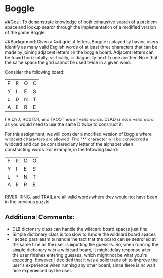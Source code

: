 # Boggle

##Goal:
To demonstrate knowledge of both exhaustive search of a problem space and lookup search through the implementation of a modified version of the game Boggle.

##Background:
Given a 4x4 grid of letters, Boggle is played by having users identify as many valid English words of at least three characters that can be made by joining adjacent letters on the boggle board.
Adjacent letters can be found horizontally, vertically, or diagonally next to one another.
Note that the same space the grid cannot be used twice in a given word.

Consider the following board:

| | | | |
|---|---|---|---|
|F|R|O|O|
|Y|I|E|S|
|L|D|N|T|
|A|E|R|E|

FRIEND, ROSTER, and FROST are all valid words.
DEAD is not a valid word as you would need to use the same D twice to construct it.

For this assignment, we will consider a modified version of Boggle where wildcard characters are allowed.
The "*" character will be considered a wildcard and can be considered any letter of the alphabet when constructing words.
For example, in the following board:

| | | | |
|---|---|---|---|
|F|R|O|O|
|Y|I|E|S|
|L|*|N|T|
|A|E|R|E|

RIVER, RING, and TRAIL are all valid words where they would not have been in the previous puzzle.

## Additional Comments:

- DLB dictonary class can handle the wildcard board spaces just fine
- Simple dictionary class is too slow to handle the wildcard board spaces
- I added parallelism to handle the fact that the board can be searched at the same time
  as the user is inputting the guesses.  So, when running the simple dictionary with a
  wildcard board, it might delay response after the user finishes entering guesses, which
  might not be what you're expecting.  However, I decided that it was a solid trade off
  to improve the user's experience when running any other board, since there is no wait
  time experienced by the user.
